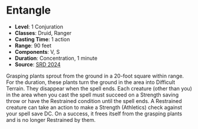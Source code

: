 # Entangle

- **Level**: 1 Conjuration
- **Classes**: Druid, Ranger
- **Casting Time**: 1 action
- **Range**: 90 feet
- **Components**: V, S
- **Duration**: Concentration, 1 minute
- **Source**: [SRD 2024](../../../srds/SRD_2024.pdf)

Grasping plants sprout from the ground in a 20-foot square within range. For the duration, these plants turn the ground in the area into Difficult Terrain. They disappear when the spell ends. Each creature (other than you) in the area when you cast the spell must succeed on a Strength saving throw or have the Restrained condition until the spell ends. A Restrained creature can take an action to make a Strength (Athletics) check against your spell save DC. On a success, it frees itself from the grasping plants and is no longer Restrained by them.

